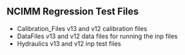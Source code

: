 ## NCIMM Regression Test Files

* Calibration_Files  v13 and v12 calibration files
* DataFiles          v13 and v12 data files for running the inp files
* Hydraulics         v13 and v12 inp test files
